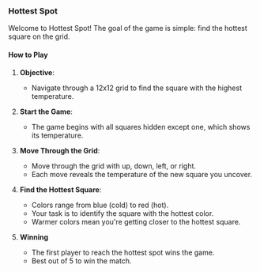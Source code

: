 ### Hottest Spot

Welcome to Hottest Spot! The goal of the game is simple: find the hottest square on the grid.

#### How to Play

1. **Objective**:
   - Navigate through a 12x12 grid to find the square with the highest temperature.

2. **Start the Game**:
   - The game begins with all squares hidden except one, which shows its temperature.

3. **Move Through the Grid**:
   - Move through the grid with up, down, left, or right.
   - Each move reveals the temperature of the new square you uncover.

4. **Find the Hottest Square**:
   - Colors range from blue (cold) to red (hot).
   - Your task is to identify the square with the hottest color.
   - Warmer colors mean you're getting closer to the hottest square.

5. **Winning**
   - The first player to reach the hottest spot wins the game.
   - Best out of 5 to win the match.

